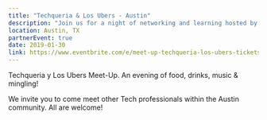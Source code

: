 ```yaml
---
title: "Techqueria & Los Ubers - Austin"
description: "Join us for a night of networking and learning hosted by Los Ubers!"
location: Austin, TX
partnerEvent: true
date: 2019-01-30
link: https://www.eventbrite.com/e/meet-up-techqueria-los-ubers-tickets-54985422880
---
```


Techqueria y Los Ubers Meet-Up. An evening of food, drinks, music & mingling!

We invite you to come meet other Tech professionals within the Austin community. All are welcome!
